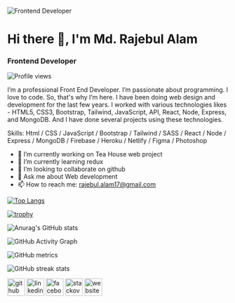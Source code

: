 ![Frontend Developer](https://scontent.fcgp3-1.fna.fbcdn.net/v/t39.30808-6/296619004_1813941162290212_2782951859884917155_n.png?stp=dst-png_s960x960&_nc_cat=105&ccb=1-7&_nc_sid=e3f864&_nc_eui2=AeE-Ufd2nAxnGFrkuhYcCV_Jm8L9nsAfcPebwv2ewB9w97hIp3r5_isVwPB_SK4ocvVjjwCMOTbs7_z_Zc06PB5a&_nc_ohc=djp_REG2X3EAX_u9jHy&_nc_ht=scontent.fcgp3-1.fna&oh=00_AT_9uPSJ2uOM2LG1PsQ8bQJAeNbL6ddvg5SNp-ErvHX0Zw&oe=62E9746C)

# Hi there 👋, I'm Md. Rajebul Alam
### Frontend Developer
![Profile views](https://gpvc.arturio.dev/Rajebulalam)  

I’m a professional Front End Developer. I’m passionate about programming. I love to code. So, that's why I’m here. I have been doing web design and development for the last few years. I worked with various technologies likes - HTML5, CSS3, Bootstrap, Tailwind, JavaScript, API, React, Node, Express, and MongoDB. And I have done several projects using these technologies.

Skills: Html / CSS / JavaScript / Bootstrap / Tailwind / SASS / React / Node / Express / MongoDB / Firebase / Heroku / Netlify / Figma / Photoshop

- 🔭 I’m currently working on Tea House web project 
- 🌱 I’m currently learning redux 
- 👯 I’m looking to collaborate on github 
- 💬 Ask me about Web development 
- 📫 How to reach me: rajebul.alam17@gmail.com 
  

[![Top Langs](https://github-readme-stats.vercel.app/api/top-langs/?username=Rajebulalam)](https://github.com/anuraghazra/github-readme-stats)

[![trophy](https://github-profile-trophy.vercel.app/?username=Rajebulalam)](https://github.com/ryo-ma/github-profile-trophy)

![Anurag's GitHub stats](https://github-readme-stats.vercel.app/api?username=anuraghazra&show_icons=true&theme=radical) 

![GitHub Activity Graph](https://activity-graph.herokuapp.com/graph?username=Rajebulalam)  

![GitHub metrics](https://metrics.lecoq.io/Rajebulalam)  

![GitHub streak stats](https://github-readme-streak-stats.herokuapp.com/?user=Rajebulalam)  

[<img src='https://cdn.jsdelivr.net/npm/simple-icons@3.0.1/icons/github.svg' alt='github' height='40'>](https://github.com/Rajebulalam)  [<img src='https://cdn.jsdelivr.net/npm/simple-icons@3.0.1/icons/linkedin.svg' alt='linkedin' height='40'>](https://www.linkedin.com/in/rajebul-alam/)  [<img src='https://cdn.jsdelivr.net/npm/simple-icons@3.0.1/icons/facebook.svg' alt='facebook' height='40'>](https://www.facebook.com/rajebulalam.khokan)  [<img src='https://cdn.jsdelivr.net/npm/simple-icons@3.0.1/icons/stackoverflow.svg' alt='stackoverflow' height='40'>](https://stackoverflow.com/users/md-rajebul-alam)  [<img src='https://cdn.jsdelivr.net/npm/simple-icons@3.0.1/icons/icloud.svg' alt='website' height='40'>](https://rajebul-alam-portfolio.netlify.app/)

